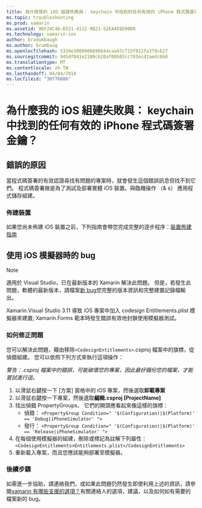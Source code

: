 ```yaml
---
title: 為什麼我的 iOS 組建失敗與： keychain 中找到的任何有效的 iPhone 程式碼簽署金鑰？
ms.topic: troubleshooting
ms.prod: xamarin
ms.assetid: 9DF24C46-D521-4112-9B21-52EA4E8D90D0
ms.technology: xamarin-ios
author: bradumbaugh
ms.author: brumbaug
ms.openlocfilehash: 5334e3009906896644caa47c715f912fa379c627
ms.sourcegitcommit: 945df041e2180cb20af08b83cc703ecd1aedc6b0
ms.translationtype: MT
ms.contentlocale: zh-TW
ms.lasthandoff: 04/04/2018
ms.locfileid: "30776686"
---
```

# <a name="why-does-my-ios-build-fail-with-no-valid-iphone-code-signing-keys-found-in-keychain"></a>為什麼我的 iOS 組建失敗與： keychain 中找到的任何有效的 iPhone 程式碼簽署金鑰？

## <a name="cause-of-the-error"></a>錯誤的原因
當程式碼簽署的有效認證尋找有問題的專案時，就會發生這個錯誤訊息但找不到它們。 程式碼簽署做是為了測試及部署實體 iOS 裝置。與臨機操作 （& s） 應用程式儲存組建。 


### <a name="provisioning-devices"></a>佈建裝置
如果您尚未佈建 iOS 裝置之前，下列指南會帶您完成完整的逐步程序：[裝置佈建指南](~/ios/get-started/installation/device-provisioning/index.md)


## <a name="bug-when-using-ios-simulator"></a>使用 iOS 模擬器時的 bug

> [!NOTE]
> 適用於 Visual Studio，已在最新版本的 Xamarin 解決此問題。 但是，若發生此問題，軟體的最新版本，請檔案[新 bug](~/cross-platform/troubleshooting/questions/howto-file-bug.md)您完整的版本資訊和完整建置記錄檔輸出。


Xamarin.Visual Studio 3.11 導致 iOS 專案中加入 codesign Entitlements.plist 模擬器來建置; Xamarin.Forms 範本時發生錯誤有效地封鎖使用模擬器測試。

### <a name="how-to-fix"></a>如何修正問題
您可以解決此問題，藉由移除`<CodesignEntitlements>`.csproj 檔案中的旗標，從 偵錯組建。 您可以依照下列方式來執行這項操作：

*警告：.csproj 檔案中的錯誤，可能破壞您的專案，因此最好備份您的檔案，才能嘗試進行這。*

1. 以滑鼠右鍵按一下 [方案] 窗格中的 iOS 專案，然後選取**卸載專案**
2. 以滑鼠右鍵按一下專案，然後選取**編輯.csproj [ProjectName]**
3. 找出偵錯 PropertyGroups、 它們的開頭應看起來像這樣的旗標：
   - 偵錯： `<PropertyGroup Condition=" '$(Configuration)|$(Platform)' == 'Debug|iPhoneSimulator' ">`
   - 發行： `<PropertyGroup Condition=" '$(Configuration)|$(Platform)' == 'Release|iPhoneSimulator' ">`
4. 在每個使用模擬器的組建，刪除或標記為註解下列屬性： `<CodesignEntitlements>Entitlements.plist</CodesignEntitlements>`
5. 重新載入專案，而且您應該能夠部署至模擬器。

### <a name="next-steps"></a>後續步驟
如需進一步協助，請連絡我們，或如果此問題仍然發生即使利用上述的資訊，請參閱[xamarin 有哪些支援的選項？](~/cross-platform/troubleshooting/support-options.md)有關連絡人的選項，建議，以及如何如有需要的檔案新的 bug。 
